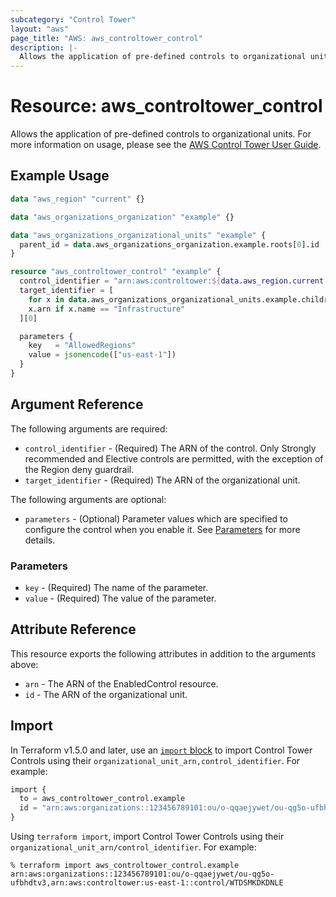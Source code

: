 ```yaml
---
subcategory: "Control Tower"
layout: "aws"
page_title: "AWS: aws_controltower_control"
description: |-
  Allows the application of pre-defined controls to organizational units.
---
```


# Resource: aws_controltower_control

Allows the application of pre-defined controls to organizational units. For more information on usage, please see the
[AWS Control Tower User Guide](https://docs.aws.amazon.com/controltower/latest/userguide/enable-guardrails.html).

## Example Usage

```terraform
data "aws_region" "current" {}

data "aws_organizations_organization" "example" {}

data "aws_organizations_organizational_units" "example" {
  parent_id = data.aws_organizations_organization.example.roots[0].id
}

resource "aws_controltower_control" "example" {
  control_identifier = "arn:aws:controltower:${data.aws_region.current.name}::control/AWS-GR_EC2_VOLUME_INUSE_CHECK"
  target_identifier = [
    for x in data.aws_organizations_organizational_units.example.children :
    x.arn if x.name == "Infrastructure"
  ][0]

  parameters {
    key   = "AllowedRegions"
    value = jsonencode(["us-east-1"])
  }
}
```

## Argument Reference

The following arguments are required:

* `control_identifier` - (Required) The ARN of the control. Only Strongly recommended and Elective controls are permitted, with the exception of the Region deny guardrail.
* `target_identifier` - (Required) The ARN of the organizational unit.

The following arguments are optional:

* `parameters` - (Optional) Parameter values which are specified to configure the control when you enable it. See [Parameters](#parameters) for more details.

### Parameters

* `key` - (Required) The name of the parameter.
* `value` - (Required) The value of the parameter.

## Attribute Reference

This resource exports the following attributes in addition to the arguments above:

* `arn` - The ARN of the EnabledControl resource.
* `id` - The ARN of the organizational unit.

## Import

In Terraform v1.5.0 and later, use an [`import` block](https://developer.hashicorp.com/terraform/language/import) to import Control Tower Controls using their `organizational_unit_arn,control_identifier`. For example:

```terraform
import {
  to = aws_controltower_control.example
  id = "arn:aws:organizations::123456789101:ou/o-qqaejywet/ou-qg5o-ufbhdtv3,arn:aws:controltower:us-east-1::control/WTDSMKDKDNLE"
}
```

Using `terraform import`, import Control Tower Controls using their `organizational_unit_arn/control_identifier`. For example:

```console
% terraform import aws_controltower_control.example arn:aws:organizations::123456789101:ou/o-qqaejywet/ou-qg5o-ufbhdtv3,arn:aws:controltower:us-east-1::control/WTDSMKDKDNLE
```
